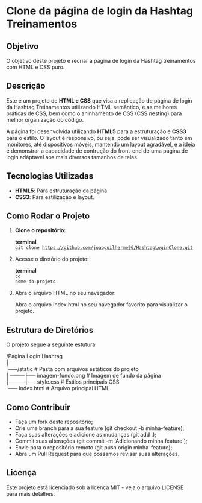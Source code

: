 # Clone da página de login da Hashtag Treinamentos

## Objetivo

O objetivo deste projeto é recriar a página de login da Hashtag treinamentos com HTML e CSS puro.

## Descrição

Este é um projeto de **HTML e CSS** que visa a replicação de página de login da Hashtag Treinamentos utilizando HTML semântico, e as melhores práticas de CSS, bem como o aninhamento de CSS (CSS nesting) para melhor organização do código.

A página foi desenvolvida utilizando **HTML5** para a estruturação e **CSS3** para o estilo. O layout é responsivo, ou seja, pode ser visualizado tanto em monitores, até dispositivos móveis, mantendo um layout agradável, e a ideia é demonstrar a capacidade de contrução do front-end de uma página de login adáptavel aos mais diversos tamanhos de telas.

## Tecnologias Utilizadas

- **HTML5**: Para estruturação da página.
- **CSS3**: Para estilização e layout.

## Como Rodar o Projeto

1. **Clone o repositório:**

   **terminal**<br>
   <code>git clone https://github.com/joaoguilherme96/HashtagLoginClone.git</code>

2. Acesse o diretório do projeto:

   **terminal**<br>
   <code>cd nome-do-projeto</code>

3. Abra o arquivo HTML no seu navegador:

   Abra o arquivo index.html no seu navegador favorito para visualizar o projeto.

## Estrutura de Diretórios

O projeto segue a seguinte estutura

/Pagina Login Hashtag<br>
│<br>
├──/static # Pasta com arquivos estáticos do projeto<br>
│────├── imagem-fundo.png # Imagem de fundo da página<br>
│────├── style.css # Estilos principais CSS<br>
└── index.html # Arquivo principal HTML<br>

## Como Contribuir

- Faça um fork deste repositório;
- Crie uma branch para a sua feature (git checkout -b minha-feature);
- Faça suas alterações e adicione as mudanças (git add .);
- Commit suas alterações (git commit -m 'Adicionando minha feature');
- Envie para o repositório remoto (git push origin minha-feature);
- Abra um Pull Request para que possamos revisar suas alterações.

## Licença

Este projeto está licenciado sob a licença MIT - veja o arquivo LICENSE para mais detalhes.

